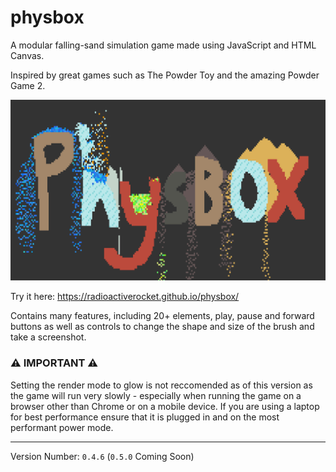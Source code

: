# physbox
A modular falling-sand simulation game made using JavaScript and HTML Canvas.

Inspired by great games such as The Powder Toy and the amazing Powder Game 2.

![The word "Physbox" made in Physbox.](https://github.com/RadioactiveRocket/physbox/blob/main/thumbnail.png)

Try it here: https://radioactiverocket.github.io/physbox/

Contains many features, including 20+ elements, play, pause and forward buttons as well as controls to change the shape and size of the brush and take a screenshot.

### ⚠️ IMPORTANT ⚠️
Setting the render mode to glow is not reccomended as of this version as the game will run very slowly - especially when running the game on a browser other than Chrome or on a mobile device. If you are using a laptop for best performance ensure that it is plugged in and on the most performant power mode.

---
Version Number: `0.4.6` (`0.5.0` Coming Soon)

